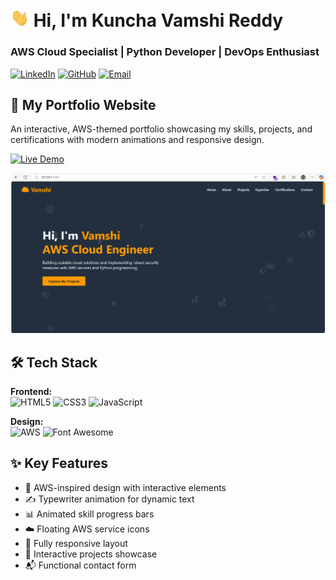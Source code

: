 # <img src="https://raw.githubusercontent.com/ABSphreak/ABSphreak/master/gifs/Hi.gif" width="30px"> Hi, I'm Kuncha Vamshi Reddy 

### AWS Cloud Specialist | Python Developer | DevOps Enthusiast

[![LinkedIn](https://img.shields.io/badge/LinkedIn-0077B5?style=for-the-badge&logo=linkedin&logoColor=white)](https://linkedin.com/in/kvamshi17)
[![GitHub](https://img.shields.io/badge/GitHub-100000?style=for-the-badge&logo=github&logoColor=white)](https://github.com/k-vamshi17)
[![Email](https://img.shields.io/badge/Gmail-D14836?style=for-the-badge&logo=gmail&logoColor=white)](mailto:kvamshireddy17@gmail.com)

## 🌟 My Portfolio Website

An interactive, AWS-themed portfolio showcasing my skills, projects, and certifications with modern animations and responsive design.

[![Live Demo](https://img.shields.io/badge/View_Live_Demo-FF9900?style=for-the-badge&logo=amazon-aws&logoColor=white)](https://k-vamshi17.github.io/portfolio)

![Portfolio Preview](./assets/Screenshot%202025-05-12%20003845.png)

## 🛠️ Tech Stack

**Frontend:**  
![HTML5](https://img.shields.io/badge/HTML5-E34F26?style=flat-square&logo=html5&logoColor=white)
![CSS3](https://img.shields.io/badge/CSS3-1572B6?style=flat-square&logo=css3&logoColor=white)
![JavaScript](https://img.shields.io/badge/JavaScript-F7DF1E?style=flat-square&logo=javascript&logoColor=black)

**Design:**  
![AWS](https://img.shields.io/badge/AWS-FF9900?style=flat-square&logo=amazon-aws&logoColor=white)
![Font Awesome](https://img.shields.io/badge/Font_Awesome-528DD7?style=flat-square&logo=font-awesome&logoColor=white)

## ✨ Key Features

- 🎨 AWS-inspired design with interactive elements
- ✍️ Typewriter animation for dynamic text
- 📊 Animated skill progress bars
- ☁️ Floating AWS service icons
- 📱 Fully responsive layout
- 🎯 Interactive projects showcase
- 📬 Functional contact form